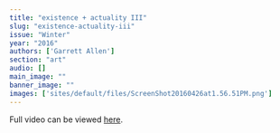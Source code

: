 ```yaml
---
title: "existence + actuality III"
slug: "existence-actuality-iii"
issue: "Winter"
year: "2016"
authors: ['Garrett Allen']
section: "art"
audio: []
main_image: ""
banner_image: ""
images: ['sites/default/files/ScreenShot20160426at1.56.51PM.png']
---
```

Full video can be viewed [here](https://vimeo.com/162292825). 

